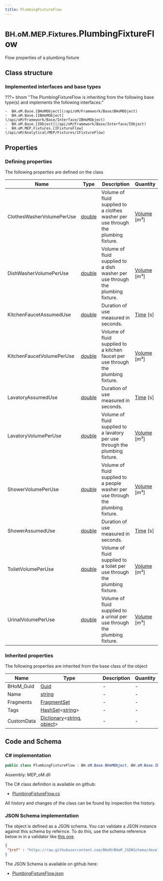 ```yaml
---
title: PlumbingFixtureFlow
---
```


# <small>BH.oM.MEP.Fixtures.</small>**PlumbingFixtureFlow**

Flow properties of a plumbing fixture

## Class structure

### Implemented interfaces and base types

???+ bhom "The PlumbingFixtureFlow is inheriting from the following base type(s) and implements the following interfaces:"

    -  BH.oM.Base.[BHoMObject](/api/oM/Framework/Base/BHoMObject)
    -  BH.oM.Base.[IBHoMObject](/api/oM/Framework/Base/Interface/IBHoMObject)
    -  BH.oM.Base.[IObject](/api/oM/Framework/Base/Interface/IObject)
    -  BH.oM.MEP.Fixtures.[IFixtureFlow](/api/oM/Analytical/MEP/Fixtures/IFixtureFlow)


## Properties



### Defining properties

The following properties are defined on the class

| Name             | Type             | Description      | Quantity         |
|------------------|------------------|------------------|------------------|
| ClothesWasherVolumePerUse | [double](https://learn.microsoft.com/en-us/dotnet/api/System.Double?view=netstandard-2.0) | Volume of fluid supplied to a clothes washer per use through the plumbing fixture. | [Volume](/api/oM/Dimensional/Quantities/Attributes/Volume) [m³] |
| DishWasherVolumePerUse | [double](https://learn.microsoft.com/en-us/dotnet/api/System.Double?view=netstandard-2.0) | Volume of fluid supplied to a dish washer per use through the plumbing fixture. | [Volume](/api/oM/Dimensional/Quantities/Attributes/Volume) [m³] |
| KitchenFaucetAssumedUse | [double](https://learn.microsoft.com/en-us/dotnet/api/System.Double?view=netstandard-2.0) | Duration of use measured in seconds. | [Time](/api/oM/Dimensional/Quantities/Attributes/Time) [s] |
| KitchenFaucetVolumePerUse | [double](https://learn.microsoft.com/en-us/dotnet/api/System.Double?view=netstandard-2.0) | Volume of fluid supplied to a kitchen faucet per use through the plumbing fixture. | [Volume](/api/oM/Dimensional/Quantities/Attributes/Volume) [m³] |
| LavatoryAssumedUse | [double](https://learn.microsoft.com/en-us/dotnet/api/System.Double?view=netstandard-2.0) | Duration of use measured in seconds. | [Time](/api/oM/Dimensional/Quantities/Attributes/Time) [s] |
| LavatoryVolumePerUse | [double](https://learn.microsoft.com/en-us/dotnet/api/System.Double?view=netstandard-2.0) | Volume of fluid supplied to a lavatory per use through the plumbing fixture. | [Volume](/api/oM/Dimensional/Quantities/Attributes/Volume) [m³] |
| ShowerVolumePerUse | [double](https://learn.microsoft.com/en-us/dotnet/api/System.Double?view=netstandard-2.0) | Volume of fluid supplied to a people washer per use through the plumbing fixture. | [Volume](/api/oM/Dimensional/Quantities/Attributes/Volume) [m³] |
| ShowerAssumedUse | [double](https://learn.microsoft.com/en-us/dotnet/api/System.Double?view=netstandard-2.0) | Duration of use measured in seconds. | [Time](/api/oM/Dimensional/Quantities/Attributes/Time) [s] |
| ToiletVolumePerUse | [double](https://learn.microsoft.com/en-us/dotnet/api/System.Double?view=netstandard-2.0) | Volume of fluid supplied to a toilet per use through the plumbing fixture. | [Volume](/api/oM/Dimensional/Quantities/Attributes/Volume) [m³] |
| UrinalVolumePerUse | [double](https://learn.microsoft.com/en-us/dotnet/api/System.Double?view=netstandard-2.0) | Volume of fluid supplied to a urinal per use through the plumbing fixture. | [Volume](/api/oM/Dimensional/Quantities/Attributes/Volume) [m³] |


### Inherited properties
The following properties are inherited from the base class of the object

| Name             | Type             | Description      | Quantity         |
|------------------|------------------|------------------|------------------|
| BHoM_Guid | [Guid](https://learn.microsoft.com/en-us/dotnet/api/System.Guid?view=netstandard-2.0) | - | - |
| Name | [string](https://learn.microsoft.com/en-us/dotnet/api/System.String?view=netstandard-2.0) | - | - |
| Fragments | [FragmentSet](/api/oM/Framework/Base/FragmentSet) | - | - |
| Tags | [HashSet](https://learn.microsoft.com/en-us/dotnet/api/System.Collections.Generic.HashSet-1?view=netstandard-2.0)&lt;[string](https://learn.microsoft.com/en-us/dotnet/api/System.String?view=netstandard-2.0)&gt; | - | - |
| CustomData | [Dictionary](https://learn.microsoft.com/en-us/dotnet/api/System.Collections.Generic.Dictionary-2?view=netstandard-2.0)&lt;[string](https://learn.microsoft.com/en-us/dotnet/api/System.String?view=netstandard-2.0), [object](https://learn.microsoft.com/en-us/dotnet/api/System.Object?view=netstandard-2.0)&gt; | - | - |


## Code and Schema

### C# implementation

``` C# title="C#"
public class PlumbingFixtureFlow : BH.oM.Base.BHoMObject, BH.oM.Base.IBHoMObject, BH.oM.Base.IObject, BH.oM.MEP.Fixtures.IFixtureFlow
```

Assembly: MEP_oM.dll

The C# class definition is available on github:

- [PlumbingFixtureFlow.cs](https://github.com/BHoM/BHoM/blob/develop/MEP_oM/Fixtures\PlumbingFixtureFlow.cs)

All history and changes of the class can be found by inspection the history.
### JSON Schema implementation

The object is defined as a JSON schema. You can validate a JSON instance against this schema by refernce. To do this, use the schema reference below in in a validator like [this one](https://www.jsonschemavalidator.net/).

``` json title="JSON Schema"
{
 "$ref" : "https://raw.githubusercontent.com/BHoM/BHoM_JSONSchema/develop/MEP_oM/Fixtures/PlumbingFixtureFlow.json"
}
```

The JSON Schema is available on github here:

- [PlumbingFixtureFlow.json](https://github.com/BHoM/BHoM_JSONSchema/blob/develop/MEP_oM/Fixtures/PlumbingFixtureFlow.json)
